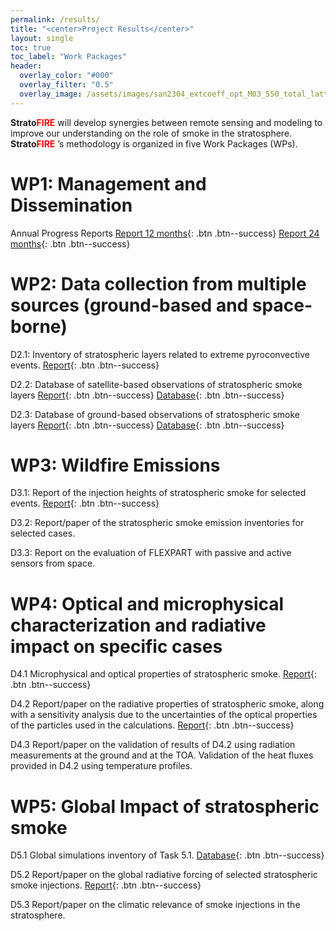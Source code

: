 ```yaml
---
permalink: /results/
title: "<center>Project Results</center>"
layout: single
toc: true
toc_label: "Work Packages"
header:
  overlay_color: "#000"
  overlay_filter: "0.5"
  overlay_image: /assets/images/san2304_extcoeff_opt_M03_550_total_lattime_pres9000.png
---
```


**Strato**<span style="color:red">**FIRE**</span> will develop synergies between remote sensing and modeling to improve our understanding on the role of smoke in the stratosphere.  **Strato**<span style="color:red">**FIRE**</span> ’s methodology is organized in five Work Packages (WPs). 

# WP1: Management and Dissemination
Annual Progress Reports
[Report 12 months](/assets/deliverables/StratoFIRE_report_month12.pdf){: .btn .btn--success}
[Report 24 months](#link){: .btn .btn--success}

# WP2: Data collection from multiple sources (ground-based and space-borne)
D2.1: Inventory of stratospheric layers related to extreme pyroconvective events.
[Report](/assets/deliverables/StratoFIRE_D2.1.pdf){: .btn .btn--success}

D2.2: Database of satellite-based observations of stratospheric smoke layers
[Report](/assets/deliverables/StratoFIRE_D2.2.pdf){: .btn .btn--success}
[Database](#link){: .btn .btn--success}

D2.3: Database of ground-based observations of stratospheric smoke layers
[Report](/assets/deliverables/StratoFIRE_D2.3.pdf){: .btn .btn--success}
[Database](#link){: .btn .btn--success}

# WP3: Wildfire Emissions
D3.1: Report of the injection heights of stratospheric smoke for selected events.
[Report](/assets/deliverables/StratoFIRE_D3.1.pdf){: .btn .btn--success}

D3.2: Report/paper of the stratospheric smoke emission inventories for selected cases. 

D3.3: Report on the evaluation of FLEXPART with passive and active sensors from space.

# WP4: Optical and microphysical characterization and radiative impact on specific cases
D4.1 Microphysical and optical properties of stratospheric smoke.
[Report](/assets/deliverables/StratoFIRE_D4.1.pdf){: .btn .btn--success}

D4.2 Report/paper on the radiative properties of stratospheric smoke, along with a sensitivity analysis due to the uncertainties of the optical properties of the particles used in the calculations.
[Report](#link){: .btn .btn--success}

D4.3 Report/paper on the validation of results of D4.2 using radiation measurements at the ground and at the TOA. Validation of the heat fluxes provided in D4.2 using temperature profiles.

# WP5: Global Impact of stratospheric smoke
D5.1 Global simulations inventory of Task 5.1.
[Database](/assets/deliverables/StratoFIRE_D5.1.pdf){: .btn .btn--success}

D5.2 Report/paper on the global radiative forcing of selected stratospheric smoke injections.
[Report](#link){: .btn .btn--success}

D5.3 Report/paper on the climatic relevance of smoke injections in the stratosphere.